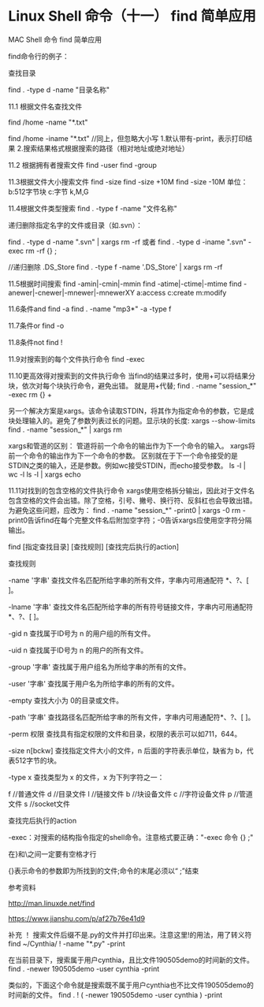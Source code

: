 # Linux Shell 命令（十一） find 简单应用

MAC Shell 命令 find 简单应用

find命令行的例子：

查找目录

find . -type d -name "目录名称" 

11.1 根据文件名查找文件

find /home -name "*.txt"

find /home -iname "*.txt" //同上，但忽略大小写
1.默认带有-print，表示打印结果
2.搜索结果格式根据搜索的路径（相对地址或绝对地址）

11.2 根据拥有者搜索文件
find -user
find -group

11.3根据文件大小搜索文件
find -size
find -size +10M
find -size -10M
单位：
b:512字节块
c:字节
k,M,G

11.4根据文件类型搜索
find . -type f -name "文件名称" 

递归删除指定名字的文件或目录（如.svn）：

find . -type d -name ".svn" | xargs rm -rf
或者
find . -type d -iname ".svn" -exec rm -rf {} \;

//递归删除 .DS_Store
find . -type f -name '.DS_Store' | xargs rm -rf

11.5根据时间搜索
find -amin|-cmin|-mmin
find -atime|-ctime|-mtime
find -anewer|-cnewer|-mnewer|-mnewerXY
a:access c:create m:modify

11.6条件and
find -a
find . -name "mp3*" -a -type f

11.7条件or
find -o

11.8条件not
find !

11.9对搜索到的每个文件执行命令
find -exec

11.10更高效得对搜索到的文件执行命令
当find的结果过多时，使用+可以将结果分块，依次对每个块执行命令，避免出错。
就是用+代替\;
find . -name "session_*" -exec rm {} +

另一个解决方案是xargs。该命令读取STDIN，将其作为指定命令的参数，它是成块处理输入的。避免了参数列表过长的问题。显示块的长度:
xargs --show-limits
find . -name "session_*" | xargs rm

xargs和管道的区别：
管道将前一个命令的输出作为下一个命令的输入。
xargs将前一个命令的输出作为下一个命令的参数。
区别就在于下一个命令接受的是STDIN之类的输入，还是参数。例如wc接受STDIN，而echo接受参数。
ls -l | wc -l
ls -l | xargs echo

11.11对找到的包含空格的文件执行命令
xargs使用空格拆分输出，因此对于文件名包含空格的文件会出错。除了空格，引号、撇号、换行符、反斜杠也会导致出错。为避免这些问题，应改为：
find . -name "session_*" -print0 | xargs -0 rm
-print0告诉find在每个完整文件名后附加空字符；-0告诉xargs应使用空字符分隔输出。



find [指定查找目录] [查找规则] [查找完后执行的action]

查找规则

-name '字串' 查找文件名匹配所给字串的所有文件，字串内可用通配符 *、?、[ ]。

-lname '字串' 查找文件名匹配所给字串的所有符号链接文件，字串内可用通配符 *、?、[ ]。

-gid n 查找属于ID号为 n 的用户组的所有文件。

-uid n 查找属于ID号为 n 的用户的所有文件。

-group '字串' 查找属于用户组名为所给字串的所有的文件。

-user '字串' 查找属于用户名为所给字串的所有的文件。

-empty 查找大小为 0的目录或文件。

-path '字串' 查找路径名匹配所给字串的所有文件，字串内可用通配符*、?、[ ]。

-perm 权限 查找具有指定权限的文件和目录，权限的表示可以如711，644。

-size n[bckw] 查找指定文件大小的文件，n 后面的字符表示单位，缺省为 b，代表512字节的块。

-type x 查找类型为 x 的文件，x 为下列字符之一：

f  //普通文件
d  //目录文件
l  //链接文件
b  //块设备文件
c  //字符设备文件
p  //管道文件
s  //socket文件          

查找完后执行的action

-exec：对搜索的结构指令指定的shell命令。注意格式要正确："-exec 命令 {} \;"

在}和\之间一定要有空格才行

{}表示命令的参数即为所找到的文件;命令的末尾必须以“ \;”结束

参考资料

http://man.linuxde.net/find

https://www.jianshu.com/p/af27b76e41d9


补充 ！
搜索文件后缀不是.py的文件并打印出来。注意这里!的用法，用了转义符\
find ~/Cynthia/ \! -name "*.py" -print


在当前目录下，搜索属于用户cynthia，且比文件190505demo的时间新的文件。
find . -newer 190505demo -user cynthia -print

类似的，下面这个命令就是搜索既不属于用户cynthia也不比文件190505demo的时间新的文件。
find . \! \( -newer 190505demo -user cynthia \) -print
